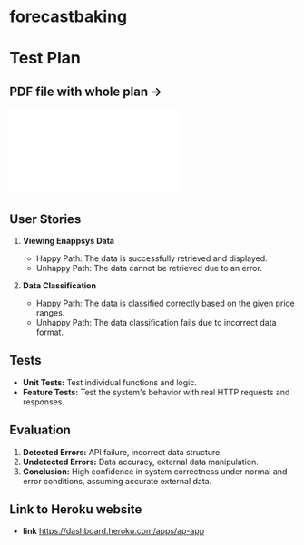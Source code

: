 # forecastbaking

# Test Plan

## PDF file with whole plan ->
 ![here](public\pdfplan\testdock.pdf)

## User Stories
1. **Viewing Enappsys Data**
   - Happy Path: The data is successfully retrieved and displayed.
   - Unhappy Path: The data cannot be retrieved due to an error.

2. **Data Classification**
   - Happy Path: The data is classified correctly based on the given price ranges.
   - Unhappy Path: The data classification fails due to incorrect data format.

## Tests
- **Unit Tests:** Test individual functions and logic.
- **Feature Tests:** Test the system's behavior with real HTTP requests and responses.

## Evaluation
1. **Detected Errors:** API failure, incorrect data structure.
2. **Undetected Errors:** Data accuracy, external data manipulation.
3. **Conclusion:** High confidence in system correctness under normal and error conditions, assuming accurate external data.

## Link to Heroku website
- **link** https://dashboard.heroku.com/apps/ap-app

